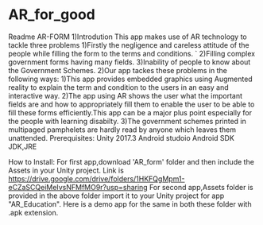 # AR_for_good
Readme AR-FORM
1)Introdution
	This app makes use of AR technology to tackle three problems 
	1)Firstly the negligence and careless attitude of the people while filling the form to the terms and conditions.
`	2)Filling complex government forms having many fields.
	3)Inability of people to know about the Government Schemes.
2)Our app tackes these problems in the following ways:
	1)This app provides embedded graphics using Augmented reality to explain the term and condition to the users in an easy and interactive way.
	2)The app using AR shows the user what the important fields are and how to appropriately fill them to enable the user to be able to fill these 		forms efficiently.This app can be a major plus point especially for the people with learning disabilty.
	3)The government schemes printed in multipaged pamphelets are hardly read by anyone which leaves them unattended.
Prerequisites:
	Unity 2017.3
	Android studoio
	Android SDK
	JDK,JRE
	
How to Install:
	For first app,download 'AR_form' folder and then include the Assets in your Unity project.
    Link is https://drive.google.com/drive/folders/1HKFQgMpm1-eCZaSCQeiMeIvsNFMfMO9r?usp=sharing
	For second app,Assets folder is provided in the above folder import it to your Unity project for app "AR_Education".
	Here is a demo app for the same in both these folder with .apk extension.
